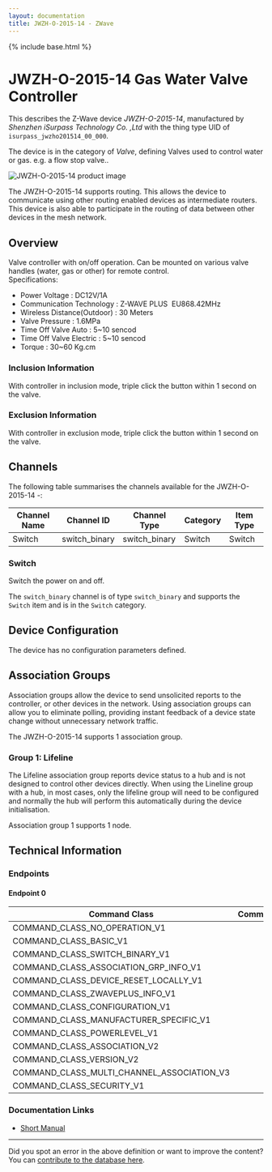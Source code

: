 ```yaml
---
layout: documentation
title: JWZH-O-2015-14 - ZWave
---
```


{% include base.html %}

# JWZH-O-2015-14 Gas Water Valve Controller
This describes the Z-Wave device *JWZH-O-2015-14*, manufactured by *Shenzhen iSurpass Technology Co. ,Ltd* with the thing type UID of ```isurpass_jwzho201514_00_000```.

The device is in the category of *Valve*, defining Valves used to control water or gas. e.g. a flow stop valve..

![JWZH-O-2015-14 product image](https://opensmarthouse.org/zwavedatabase/1207/image/)


The JWZH-O-2015-14 supports routing. This allows the device to communicate using other routing enabled devices as intermediate routers.  This device is also able to participate in the routing of data between other devices in the mesh network.

## Overview

Valve controller with on/off operation. Can be mounted on various valve handles (water, gas or other) for remote control.   
Specifications:

  * Power Voltage : DC12V/1A
  * Communication Technology : Z-WAVE PLUS  EU868.42MHz
  * Wireless Distance(Outdoor) : 30 Meters
  * Valve Pressure : 1.6MPa
  * Time Off Valve Auto : 5~10 sencod
  * Time Off Valve Electric : 5~10 sencod
  * Torque : 30~60 Kg.cm

### Inclusion Information

With controller in inclusion mode, triple click the button within 1 second on the valve.

### Exclusion Information

With controller in exclusion mode, triple click the button within 1 second on the valve.

## Channels

The following table summarises the channels available for the JWZH-O-2015-14 -:

| Channel Name | Channel ID | Channel Type | Category | Item Type |
|--------------|------------|--------------|----------|-----------|
| Switch | switch_binary | switch_binary | Switch | Switch | 

### Switch
Switch the power on and off.

The ```switch_binary``` channel is of type ```switch_binary``` and supports the ```Switch``` item and is in the ```Switch``` category.



## Device Configuration

The device has no configuration parameters defined.

## Association Groups

Association groups allow the device to send unsolicited reports to the controller, or other devices in the network. Using association groups can allow you to eliminate polling, providing instant feedback of a device state change without unnecessary network traffic.

The JWZH-O-2015-14 supports 1 association group.

### Group 1: Lifeline

The Lifeline association group reports device status to a hub and is not designed to control other devices directly. When using the Lineline group with a hub, in most cases, only the lifeline group will need to be configured and normally the hub will perform this automatically during the device initialisation.

Association group 1 supports 1 node.

## Technical Information

### Endpoints

#### Endpoint 0

| Command Class | Comment |
|---------------|---------|
| COMMAND_CLASS_NO_OPERATION_V1| |
| COMMAND_CLASS_BASIC_V1| |
| COMMAND_CLASS_SWITCH_BINARY_V1| |
| COMMAND_CLASS_ASSOCIATION_GRP_INFO_V1| |
| COMMAND_CLASS_DEVICE_RESET_LOCALLY_V1| |
| COMMAND_CLASS_ZWAVEPLUS_INFO_V1| |
| COMMAND_CLASS_CONFIGURATION_V1| |
| COMMAND_CLASS_MANUFACTURER_SPECIFIC_V1| |
| COMMAND_CLASS_POWERLEVEL_V1| |
| COMMAND_CLASS_ASSOCIATION_V2| |
| COMMAND_CLASS_VERSION_V2| |
| COMMAND_CLASS_MULTI_CHANNEL_ASSOCIATION_V3| |
| COMMAND_CLASS_SECURITY_V1| |

### Documentation Links

* [Short Manual](https://www.opensmarthouse.org/zwavedatabase/1207/JWZH-O-2015-14.pdf)

---

Did you spot an error in the above definition or want to improve the content?
You can [contribute to the database here](https://www.opensmarthouse.org/zwavedatabase/1207).
